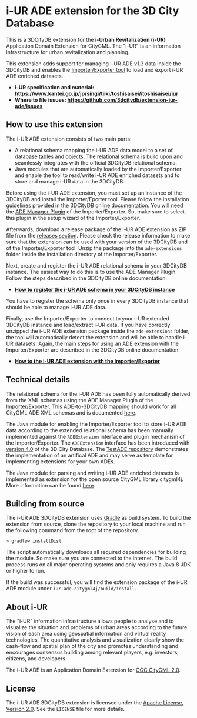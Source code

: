 # i-UR ADE extension for the 3D City Database

This is a 3DCityDB extension for the **i-Urban Revitalization (i-UR)** Application Domain Extension for CityGML.
The "i-UR" is an information infrastructure for urban revitalization and planning.

This extension adds support for managing i-UR ADE v1.3 data inside the 3DCityDB and enables the
[Importer/Exporter tool](https://github.com/3dcitydb/importer-exporter) to load and export i-UR ADE enriched datasets.

* **i-UR specification and material: https://www.kantei.go.jp/jp/singi/tiiki/toshisaisei/itoshisaisei/iur**
* **Where to file issues: https://github.com/3dcitydb/extension-iur-ade/issues**

## How to use this extension
The i-UR ADE extension consists of two main parts:

- A relational schema mapping the i-UR ADE data model to a set of database tables and objects. The relational schema
is build upon and seamlessly integrates with the official 3DCityDB relational schema.
- Java modules that are automatically loaded by the Importer/Exporter and enable the tool to read/write i-UR
ADE enriched datasets and to store and manage i-UR data in the 3DCityDB.

Before using the i-UR ADE extension, you must set up an instance of the 3DCityDB and install the Importer/Eporter tool.
Please follow the installation guidelines provided in the
[3DCityDB online documentation](https://3dcitydb-docs.readthedocs.io/en/latest/intro/index.html). You will need the
[ADE Manager Plugin](https://3dcitydb-docs.readthedocs.io/en/latest/impexp/plugins/ade-manager.html) of the
Importer/Exporter. So, make sure to select this plugin in the setup wizard of the Importer/Exporter.

Afterwards, download a release package of the i-UR ADE extension as ZIP file from the
[releases section](https://github.com/3dcitydb/extension-iur-ade/releases). Please check the release information to
make sure that the extension can be used with your version of the 3DCityDB and of the Importer/Exporter tool.
Unzip the package into the `ade-extensions` folder inside the installation directory of the Importer/Exporter.

Next, create and register the i-UR ADE relational schema in your 3DCityDB instance. The easiest
way to do this is to use the ADE Manager Plugin. Follow the steps described in the 3DCityDB online documentation:

* **[How to register the i-UR ADE schema in your 3DCityDB instance](https://3dcitydb-docs.readthedocs.io/en/latest/impexp/plugins/ade-manager.html#user-interface)**

You have to register the schema only once in every 3DCityDB instance that should be able to manage i-UR ADE data.

Finally, use the Importer/Exporter to connect to your i-UR extended 3DCityDB instance and load/extract i-UR data.
If you have correctly unzipped the i-UR ADE extension package inside the `ade-extensions` folder, the tool will
automatically detect the extension and will be able to handle i-UR datasets. Again, the main steps for using an
ADE extension with the Importer/Exporter are described in the 3DCityDB online documentation:

* **[How to the i-UR ADE extension with the Importer/Exporter](https://3dcitydb-docs.readthedocs.io/en/latest/impexp/plugins/ade-manager.html#workflow-of-extending-the-import-export-tool)**

## Technical details
The relational schema for the i-UR ADE has been fully automatically derived from the XML schemas using the ADE Manager
Plugin of the Importer/Exporter. This ADE-to-3DCityDB mapping should work for all CityGML ADE XML schemas and is documented
[here](https://3dcitydb-docs.readthedocs.io/en/latest/impexp/plugins/ade-manager.html#workflow-of-extending-the-import-export-tool).

The Java module for enabling the Importer/Exporter tool to store i-UR ADE data according to the extended relational schema
has been manually implemented against the `ADEExtension` interface and plugin mechanism of the Importer/Exporter.
The `ADEExtension` interface has been introduced with [version 4.0](https://github.com/3dcitydb/3dcitydb/releases/tag/v4.0.0)
of the 3D City Database. The [TestADE repository](https://github.com/3dcitydb/extension-test-ade) demonstrates the
implementation of an artifical ADE and may serve as template for implementing extensions for your own ADEs.

The Java module for parsing and writing i-UR ADE enriched datasets is implemented as extension for the open source
CityGML library citygml4j. More information can be found [here](https://github.com/citygml4j/iur-ade-citygml4j).

## Building from source
The i-UR ADE 3DCityDB extension uses [Gradle](https://gradle.org/) as build system. To build the extension from source,
clone the repository to your local machine and run the following command from the root of the repository. 

    > gradlew installDist

The script automatically downloads all required dependencies for building the module. So make sure you are connected
to the internet. The build process runs on all major operating systems and only requires a Java 8 JDK or higher to run.

If the build was successful, you will find the extension package of the i-UR ADE module under `iur-ade-citygml4j/build/install`.

## About i-UR
The "i-UR" information infrastructure allows people to analyse and to visualize the situation and problems of urban areas
according to the future vision of each area using geospatial information and virtual reality technologies. The
quantitative analysis and visualization clearly show the cash-flow and spatial plan of the city and promotes
understanding and encourages consensus building among relevant players, e.g. investors, citizens, and developers.

The i-UR ADE is an Application Domain Extension for [OGC CityGML 2.0](http://www.opengeospatial.org/standards/citygml).

## License

The i-UR ADE 3DCityDB extension is licensed under the [Apache License, Version 2.0](http://www.apache.org/licenses/LICENSE-2.0).
See the `LICENSE` file for more details.